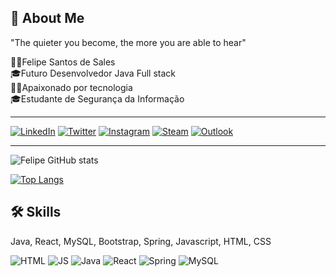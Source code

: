 ## 🚀 About Me

"The quieter you become, the more you are able to hear" 

🧑‍💻Felipe Santos de Sales <br>
🎓Futuro Desenvolvedor Java Full stack <br>
🧑‍💻Apaixonado por tecnologia<br>
🎓Estudante de Segurança da Informação

<hr>

[![LinkedIn](https://img.shields.io/badge/LinkedIn-0077B5?style=for-the-badge&logo=linkedin&logoColor=white)]([https://www.linkedin.com/in/felipe-santos-65b7171bb]) [![Twitter](https://img.shields.io/badge/Twitter-1DA1F2?style=for-the-badge&logo=twitter&logoColor=white)](https://twitter.com/felipedsales) [![Instagram](https://img.shields.io/badge/Instagram-E4405F?style=for-the-badge&logo=instagram&logoColor=white)](https://www.instagram.com/_felipedsales/) [![Steam](https://img.shields.io/badge/Steam-000000?style=for-the-badge&logo=steam&logoColor=white)](https://steamcommunity.com/profiles/76561198111037484/) [![Outlook](https://img.shields.io/badge/Microsoft_Outlook-0078D4?style=for-the-badge&logo=microsoft-outlook&logoColor=white)](https://account.microsoft.com/profile/?refd=outlook.live.com)

<hr>

![Felipe GitHub stats](https://github-readme-stats.vercel.app/api?username=felipedsales&show_icons=true&theme=highcontrast)

[![Top Langs](https://github-readme-stats.vercel.app/api/top-langs/?username=felipedsales&layout=compact)](https://github.com/felipedsales/github-readme-stats)




## 🛠 Skills
Java, React, MySQL, Bootstrap, Spring, Javascript, HTML, CSS


![HTML](https://img.shields.io/badge/HTML5-E34F26?style=for-the-badge&logo=html5&logoColor=white) ![JS](https://img.shields.io/badge/CSS3-1572B6?style=for-the-badge&logo=css3&logoColor=white) ![Java](https://img.shields.io/badge/Java-ED8B00?style=for-the-badge&logo=java&logoColor=white) ![React](https://img.shields.io/badge/React-20232A?style=for-the-badge&logo=react&logoColor=61DAFB) ![Spring](https://img.shields.io/badge/Spring-6DB33F?style=for-the-badge&logo=spring&logoColor=white) ![MySQL](https://img.shields.io/badge/MySQL-00000F?style=for-the-badge&logo=mysql&logoColor=white)
